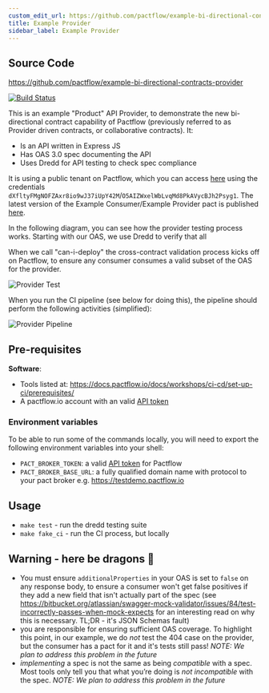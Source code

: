 ```yaml
---
custom_edit_url: https://github.com/pactflow/example-bi-directional-contracts-provider/edit/master/README.md
title: Example Provider
sidebar_label: Example Provider
---
```


<!-- This file has been synced from the pactflow/example-bi-directional-contracts-provider repository. Please do not edit it directly. The URL of the source file can be found in the custom_edit_url value above -->

## Source Code

https://github.com/pactflow/example-bi-directional-contracts-provider


[![Build Status](https://travis-ci.com/pactflow/example-collaborative-contracts-provider.svg?branch=master)](https://travis-ci.com/pactflow/example-collaborative-contracts-provider)

This is an example "Product" API Provider, to demonstrate the new bi-directional contract capability of Pactflow (previously referred to as Provider driven contracts, or collaborative contracts). It:

* Is an API written in Express JS
* Has OAS 3.0 spec documenting the API
* Uses Dredd for API testing to check spec compliance

It is using a public tenant on Pactflow, which you can access [here](https://test.pact.dius.com.au) using the credentials `dXfltyFMgNOFZAxr8io9wJ37iUpY42M`/`O5AIZWxelWbLvqMd8PkAVycBJh2Psyg1`. The latest version of the Example Consumer/Example Provider pact is published [here](https://test.pact.dius.com.au/pacts/provider/pactflow-example-collaborative-contracts-provider/consumer/pactflow-example-consumer/latest).

In the following diagram, you can see how the provider testing process works. Starting with our OAS, we use Dredd to verify that all

When we call "can-i-deploy" the cross-contract validation process kicks off on Pactflow, to ensure any consumer consumes a valid subset of the OAS for the provider.

![Provider Test](https://raw.githubusercontent.com/pactflow/example-bi-directional-contracts-provider/master/docs/provider-scope.png)

When you run the CI pipeline (see below for doing this), the pipeline should perform the following activities (simplified):

![Provider Pipeline](https://raw.githubusercontent.com/pactflow/example-bi-directional-contracts-provider/master/docs/provider-pipeline.png)

## Pre-requisites

**Software**:

* Tools listed at: https://docs.pactflow.io/docs/workshops/ci-cd/set-up-ci/prerequisites/
* A pactflow.io account with an valid [API token](https://docs.pactflow.io/docs/getting-started/#configuring-your-api-token)

### Environment variables

To be able to run some of the commands locally, you will need to export the following environment variables into your shell:

* `PACT_BROKER_TOKEN`: a valid [API token](https://docs.pactflow.io/docs/getting-started/#configuring-your-api-token) for Pactflow
* `PACT_BROKER_BASE_URL`: a fully qualified domain name with protocol to your pact broker e.g. https://testdemo.pactflow.io

## Usage

* `make test` - run the dredd testing suite
* `make fake_ci` - run the CI process, but locally

## Warning - here be dragons 🐉

* You must ensure `additionalProperties` in your OAS is set to `false` on any response body, to ensure a consumer won't get false positives if they add a new field that isn't actually part of the spec (see
https://bitbucket.org/atlassian/swagger-mock-validator/issues/84/test-incorrectly-passes-when-mock-expects for an interesting read on why this is necessary. TL;DR - it's JSON Schemas fault)
*  you are responsible for ensuring sufficient OAS coverage. To highlight this point, in our example, we do _not_ test the 404 case on the provider, but the consumer has a pact for it and it's tests still pass! _NOTE: We plan to address this problem in the future_
* _implementing_ a spec is not the same as being _compatible_ with a spec. Most tools only tell you that what you’re doing is _not incompatible_ with the spec. _NOTE: We plan to address this problem in the future_
